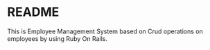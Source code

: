 # README

This is Employee Management System based on Crud operations on employees by using Ruby On Rails.
